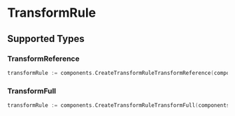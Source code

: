 # TransformRule


## Supported Types

### TransformReference

```go
transformRule := components.CreateTransformRuleTransformReference(components.TransformReference{/* values here */})
```

### TransformFull

```go
transformRule := components.CreateTransformRuleTransformFull(components.TransformFull{/* values here */})
```

